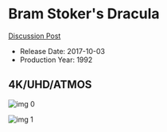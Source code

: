 # Bram Stoker's Dracula

[Discussion Post](https://www.avsforum.com/threads/bass-eq-for-filtered-movies.2995212/post-57857308)

* Release Date: 2017-10-03
* Production Year: 1992

## 4K/UHD/ATMOS

![img 0](https://i.imgur.com/EOCLwyn.jpg)

![img 1](https://i.imgur.com/J4OuEfC.jpg)


